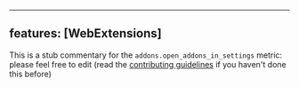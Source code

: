 
---
features: [WebExtensions]
---

This is a stub commentary for the `addons.open_addons_in_settings` metric: please feel free to edit (read the
[contributing guidelines](https://github.com/mozilla/glean-annotations/blob/main/CONTRIBUTING.md)
if you haven't done this before)
